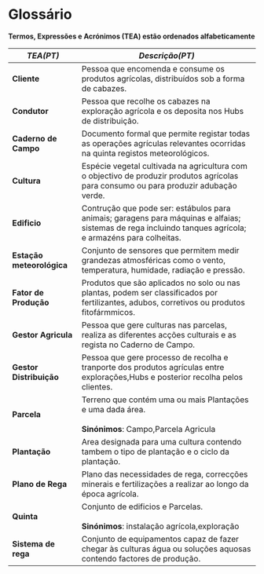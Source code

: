 # Glossário

**Termos, Expressões e Acrónimos (TEA) estão ordenados alfabeticamente**

| **_TEA(PT)_** | **_Descrição(PT)_** |
| --------------------------- | -------------------------------------------------------------------------------------------------------------------------------------------------------- |
| **Cliente**                 |  Pessoa que encomenda e consume os produtos agrícolas, distribuídos sob a forma de cabazes.                                                              |
| **Condutor**                |  Pessoa que recolhe os cabazes na exploração agrícola e os deposita nos Hubs de distribuição.                                                            |
| **Caderno de Campo**        |  Documento formal que permite registar todas as operações agrículas relevantes ocorridas na quinta registos meteorológicos.                              |
| **Cultura**                 |  Espécie vegetal cultivada na agricultura com o objectivo de produzir produtos agrícolas para consumo ou para produzir adubação verde.                   |
| **Edificio**                |  Contrução que pode ser: estábulos para animais; garagens para máquinas e alfaias; sistemas de rega incluindo tanques agrícola; e armazéns para colheitas.|
| **Estação meteorológica**   |  Conjunto de sensores que permitem medir grandezas atmosféricas como o vento, temperatura, humidade, radiação e pressão.                                 |
| **Fator de Produção**       |  Produtos que são aplicados no solo ou nas plantas, podem ser classificados por fertilizantes, adubos, corretivos ou produtos fitofármmicos.             |
| **Gestor Agricula**         |  Pessoa que gere culturas nas parcelas, realiza as diferentes acções culturais e as regista no Caderno de Campo.                                         |
| **Gestor Distribuição**     |  Pessoa que gere processo de recolha e tranporte dos produtos agrículas entre explorações,Hubs e posterior recolha pelos clientes.                       |
| **Parcela**                 |  Terreno que contém uma ou mais Plantações e uma dada área.<br><br>**Sinónimos**: Campo,Parcela Agricula                                                 |
| **Plantação**               |  Area designada para uma cultura contendo tambem o tipo de plantação e o ciclo da plantação.                                                             |
| **Plano de Rega**           |  Plano das necessidades de rega, correcções minerais e fertilizações a realizar ao longo da época agrícola.                                              |
| **Quinta**                  |  Conjunto de edificios e Parcelas.<br><br>**Sinónimos**: instalação agrícola,exploração                                                                  |
| **Sistema de rega**         |  Conjunto de equipamentos capaz de fazer chegar às culturas água ou soluções aquosas contendo factores de produção.                                      |
